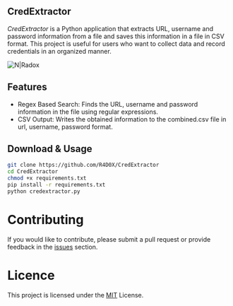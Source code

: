 ## CredExtractor
_CredExtractor_ is a Python application that extracts URL, username and password information from a file and saves this information in a file in CSV format. This project is useful for users who want to collect data and record credentials in an organized manner.

![N|Radox](https://i.hizliresim.com/sbzh02g.png)

## Features
- Regex Based Search: Finds the URL, username and password information in the file using regular expressions.
- CSV Output: Writes the obtained information to the combined.csv file in url, username, password format.

## Download & Usage
```sh
git clone https://github.com/R4D0X/CredExtractor
cd CredExtractor
chmod +x requirements.txt
pip install -r requirements.txt
python credextractor.py
```
# Contributing
If you would like to contribute, please submit a pull request or provide feedback in the [issues](https://github.com/R4D0X/CredExtractor/issues) section.
# Licence
This project is licensed under the [MIT](https://en.wikipedia.org/wiki/MIT_License) License.
